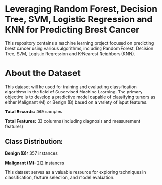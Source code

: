 # Leveraging Random Forest, Decision Tree, SVM, Logistic Regression and KNN for Predicting Brest Cancer

This repository contains a machine learning project focused on predicting brest cancer using various algorithms, including Random Forest, Decision Tree, SVM, Logistic Regression and K-Nearest Neighbors (KNN).

# About the Dataset

This dataset will be used for training and evaluating classification algorithms in the field of Supervised Machine Learning. The primary objective is to develop a predictive model capable of classifying tumors as either Malignant (M) or Benign (B) based on a variety of input features.

**Total Records:** 569 samples

**Total Features:** 33 columns (including diagnosis and measurement features)

## Class Distribution:

**Benign (B):** 357 instances

**Malignant (M):** 212 instances

This dataset serves as a valuable resource for exploring techniques in classification, feature selection, and model evaluation.

